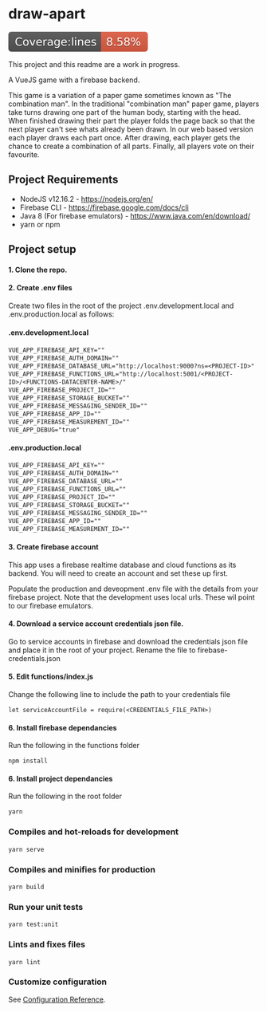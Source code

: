 # draw-apart
<img src="./coverage/badge-lines.svg">

This project and this readme are a work in progress.

A VueJS game with a firebase backend.   

This game is a variation of a paper game sometimes known as "The combination man". In the traditional "combination man" paper game, players take turns drawing one part of the human body, starting with the head. When finished drawing their part the player folds the page back so that the next player can't see whats already been drawn. In our web based version each player draws each part once. After drawing, each player gets the chance to create a combination of all parts. Finally, all players vote on their favourite.

## Project Requirements
* NodeJS v12.16.2 - https://nodejs.org/en/
* Firebase CLI - https://firebase.google.com/docs/cli
* Java 8 (For firebase emulators) - https://www.java.com/en/download/
* yarn or npm

## Project setup
#### 1. Clone the repo.   
#### 2. Create .env files   
Create two files in the root of the project .env.development.local and .env.production.local as follows:
#### .env.development.local
```
VUE_APP_FIREBASE_API_KEY=""
VUE_APP_FIREBASE_AUTH_DOMAIN=""
VUE_APP_FIREBASE_DATABASE_URL="http://localhost:9000?ns=<PROJECT-ID>"
VUE_APP_FIREBASE_FUNCTIONS_URL="http://localhost:5001/<PROJECT-ID>/<FUNCTIONS-DATACENTER-NAME>/"
VUE_APP_FIREBASE_PROJECT_ID=""
VUE_APP_FIREBASE_STORAGE_BUCKET=""
VUE_APP_FIREBASE_MESSAGING_SENDER_ID=""
VUE_APP_FIREBASE_APP_ID=""
VUE_APP_FIREBASE_MEASUREMENT_ID=""
VUE_APP_DEBUG="true"
```
#### .env.production.local
```
VUE_APP_FIREBASE_API_KEY=""
VUE_APP_FIREBASE_AUTH_DOMAIN=""
VUE_APP_FIREBASE_DATABASE_URL=""
VUE_APP_FIREBASE_FUNCTIONS_URL=""
VUE_APP_FIREBASE_PROJECT_ID=""
VUE_APP_FIREBASE_STORAGE_BUCKET=""
VUE_APP_FIREBASE_MESSAGING_SENDER_ID=""
VUE_APP_FIREBASE_APP_ID=""
VUE_APP_FIREBASE_MEASUREMENT_ID=""
```
#### 3. Create firebase account   
This app uses a firebase realtime database and cloud functions as its backend. You will need to create an account and set these up first.

Populate the production and deveopment .env file with the details from your firebase project. Note that the development uses local urls. These wil point to our firebase emulators.

#### 4. Download a service account credentials json file.   
Go to service accounts in firebase and download the credentials json file and place it in the root of your project. Rename the file to firebase-credentials.json

#### 5. Edit functions/index.js
Change the following line to include the path to your credentials file
```
let serviceAccountFile = require(<CREDENTIALS_FILE_PATH>)
```

#### 6. Install firebase dependancies
Run the following in the functions folder

```
npm install
```

#### 6. Install project dependancies
Run the following in the root folder
```
yarn
```

### Compiles and hot-reloads for development
```
yarn serve
```

### Compiles and minifies for production
```
yarn build
```

### Run your unit tests
```
yarn test:unit
```

### Lints and fixes files
```
yarn lint
```

### Customize configuration
See [Configuration Reference](https://cli.vuejs.org/config/).
